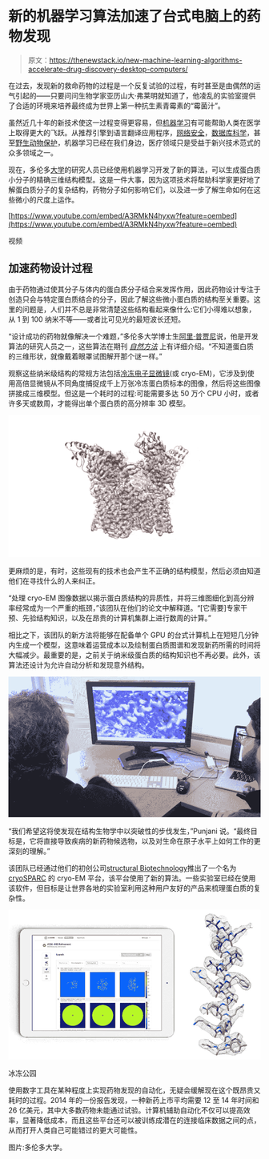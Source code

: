 # 新的机器学习算法加速了台式电脑上的药物发现

> 原文：<https://thenewstack.io/new-machine-learning-algorithms-accelerate-drug-discovery-desktop-computers/>

在过去，发现新的救命药物的过程是一个反复试验的过程，有时甚至是由偶然的运气引起的——只要问问生物学家亚历山大·弗莱明就知道了，他凌乱的实验室提供了合适的环境来培养最终成为世界上第一种抗生素青霉素的“霉菌汁”。

虽然近几十年的新技术使这一过程变得更容易，但[机器学习](/category/machine-learning/)有可能帮助人类在医学上取得更大的飞跃。从推荐引擎到语言翻译应用程序，[网络安全](https://thenewstack.io/darktrace-applies-math-unsupervised-machine-learning-automate-network-security/)，[数据库科学](https://thenewstack.io/deep-information-sciences-offers-self-tuning-database-system-based-machine-learning/)，甚至[野生动物保护](https://thenewstack.io/machine-learning-deciphers-howling-dialects-endangered-wolves/)，机器学习已经在我们身边，医疗领域只是受益于新兴技术范式的众多领域之一。

现在，多伦多[大学](https://www.utoronto.ca/)的研究人员已经使用机器学习开发了新的算法，可以生成蛋白质小分子的精确三维结构模型。这是一件大事，因为这项技术将帮助科学家更好地了解蛋白质分子的复杂结构，药物分子如何影响它们，以及进一步了解生命如何在这些微小的尺度上运作。

[https://www.youtube.com/embed/A3RMkN4hyxw?feature=oembed](https://www.youtube.com/embed/A3RMkN4hyxw?feature=oembed)

视频

## 加速药物设计过程

由于药物通过使其分子与体内的蛋白质分子结合来发挥作用，因此药物设计专注于创造只会与特定蛋白质结合的分子，因此了解这些微小蛋白质的结构至关重要。这里的问题是，人们并不总是非常清楚这些结构看起来像什么:它们小得难以想象，从 1 到 100 纳米不等——或者比可见光的最短波长还短。

“设计成功的药物就像解决一个难题，”多伦多大学博士生[阿里·普贾尼](http://www.cs.toronto.edu/~alipunjani/)说，他是开发算法的研究人员之一，这些算法在期刊 [*自然方法*](http://www.nature.com/nmeth/journal/vaop/ncurrent/full/nmeth.4169.html) 上有详细介绍。“不知道蛋白质的三维形状，就像戴着眼罩试图解开那个谜一样。”

观察这些纳米级结构的常规方法包括[冷冻电子显微镜](https://en.wikipedia.org/wiki/Cryo-electron_microscopy)(或 cryo-EM)，它涉及到使用高倍显微镜从不同角度捕捉成千上万张冷冻蛋白质标本的图像，然后将这些图像拼接成三维模型。但这是一个耗时的过程:可能需要多达 50 万个 CPU 小时，或者许多天或数周，才能得出单个蛋白质的高分辨率 3D 模型。

![](img/91cc0f00d8bf5e29dcc64a416485608f.png)

更麻烦的是，有时，这些现有的技术也会产生不正确的结构模型，然后必须由知道他们在寻找什么的人来纠正。

“处理 cryo-EM 图像数据以揭示蛋白质结构的异质性，并将三维图细化到高分辨率经常成为一个严重的瓶颈，”该团队在他们的论文中解释道。“[它需要]专家干预、先验结构知识，以及在昂贵的计算机集群上进行数周的计算。”

相比之下，该团队的新方法将能够在配备单个 GPU 的台式计算机上在短短几分钟内生成一个模型，这意味着运营成本以及绘制蛋白质图谱和发现新药所需的时间将大幅减少。最重要的是，之前关于纳米级蛋白质的结构知识也不再必要。此外，该算法还设计为允许自动分析和发现意外结构。

![](img/4e114766b77d720c7b8614dfa6213040.png)

“我们希望这将使发现在结构生物学中以突破性的步伐发生，”Punjani 说。“最终目标是，它将直接导致疾病的新药物候选物，以及对生命在原子水平上如何工作的更深刻的理解。”

该团队已经通过他们的初创公司[structural Biotechnology](https://structura.bio/?ref=cryosparc_site)推出了一个名为 [cryoSPARC](https://cryosparc.com/) 的 cryo-EM 平台，该平台使用了新的算法。一些实验室已经在使用该软件，但目标是让世界各地的实验室利用这种用户友好的产品来梳理蛋白质的复杂性。

![](img/ed4dd22df145cb4890349769573463bb.png)

冰冻公园

使用数字工具在某种程度上实现药物发现的自动化，无疑会缓解现在这个既昂贵又耗时的过程。2014 年的一份报告发现，一种新药上市平均需要 12 至 14 年时间和 26 亿美元，其中大多数药物未能通过试验。计算机辅助自动化不仅可以提高效率，显著降低成本，而且这些平台还可以被训练成潜在的连接临床数据之间的点，从而打开人类自己可能错过的更大可能性。

图片:多伦多大学。

<svg xmlns:xlink="http://www.w3.org/1999/xlink" viewBox="0 0 68 31" version="1.1"><title>Group</title> <desc>Created with Sketch.</desc></svg>